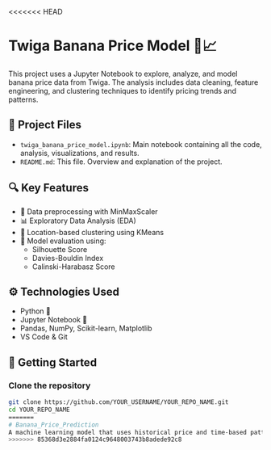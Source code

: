 <<<<<<< HEAD
# Twiga Banana Price Model 🍌📈

This project uses a Jupyter Notebook to explore, analyze, and model banana price data from Twiga. The analysis includes data cleaning, feature engineering, and clustering techniques to identify pricing trends and patterns.

## 📁 Project Files

- `twiga_banana_price_model.ipynb`: Main notebook containing all the code, analysis, visualizations, and results.
- `README.md`: This file. Overview and explanation of the project.

## 🔍 Key Features

- 🧼 Data preprocessing with MinMaxScaler
- 📊 Exploratory Data Analysis (EDA)
- 📍 Location-based clustering using KMeans
- 🧠 Model evaluation using:
  - Silhouette Score
  - Davies-Bouldin Index
  - Calinski-Harabasz Score

## ⚙️ Technologies Used

- Python 🐍
- Jupyter Notebook 📓
- Pandas, NumPy, Scikit-learn, Matplotlib
- VS Code & Git

## 🚀 Getting Started

### Clone the repository

```bash
git clone https://github.com/YOUR_USERNAME/YOUR_REPO_NAME.git
cd YOUR_REPO_NAME
=======
# Banana_Price_Prediction
A machine learning model that uses historical price and time-based patterns to forecast banana prices.
>>>>>>> 85368d3e2884fa0124c9648003743b8adede92c8
